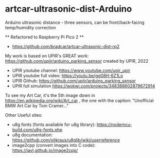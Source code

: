 # artcar-ultrasonic-dist-Arduino
Arduino ultrasonic distance - three sensors, can be front/back-facing temp/humidity correction

** Refactored to Raspberry Pi Pico 2 **
* https://github.com/bradcar/artcar-ultrasonic-dist-rp2

My work is based on UPIR's GREAT work: https://github.com/upiir/arduino_parking_sensor created by UPIR, 2022
* UPIR youtube channel: https://www.youtube.com/upir_upir
* UPIR youtube full video: https://youtu.be/gg08H-6Z1Lo
* UPIR Github: https://github.com/upiir/arduino_parking_sensor
* UPIR full simulation https://wokwi.com/projects/348388602879672914

To see my Art Car, it's the 5th image down in https://en.wikipedia.org/wiki/Art_car  , the one with the caption: "Unofficial BMW Art Car by Tom Cramer..."

Other Useful sites:
* u8g fonts (fonts available for u8g library): https://nodemcu-build.com/u8g-fonts.php
* u8g documentation: https://github.com/olikraus/u8glib/wiki/userreference
* image2cpp (convert images into C code): https://javl.github.io/image2cpp/
